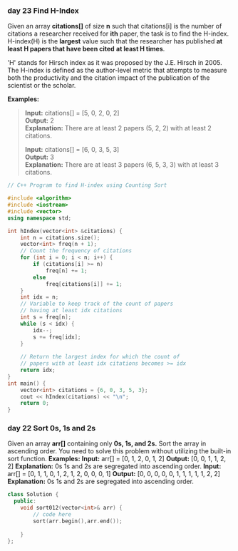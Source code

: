 ### day 23 Find H-Index

Given an array ****citations[]**** of size ****n**** such that citations[i] is the number of citations a researcher received for ****ith**** paper, the task is to find the H-index. H-index(H) is the ****largest**** value such that the researcher has published ****at least H papers that have been cited**** ****at least H times****.

'H' stands for Hirsch index as it was proposed by the J.E. Hirsch in 2005. The H-index is defined as the author-level metric that attempts to measure both the productivity and the citation impact of the publication of the scientist or the scholar.

****Examples:****

> ****Input:**** citations[] = [5, 0, 2, 0, 2]  
> ****Output:**** 2  
> ****Explanation:**** There are at least 2 papers (5, 2, 2) with at least 2 citations.
> 
> ****Input:**** citations[] = [6, 0, 3, 5, 3]  
> ****Output:**** 3  
> ****Explanation:**** There are at least 3 papers (6, 5, 3, 3) with at least 3 citations.

```cpp
// C++ Program to find H-index using Counting Sort

#include <algorithm>
#include <iostream>
#include <vector>
using namespace std;

int hIndex(vector<int> &citations) {
    int n = citations.size();
    vector<int> freq(n + 1);
    // Count the frequency of citations
    for (int i = 0; i < n; i++) {
        if (citations[i] >= n)
            freq[n] += 1;
        else
            freq[citations[i]] += 1;
    }
    int idx = n;
    // Variable to keep track of the count of papers
    // having at least idx citations
    int s = freq[n]; 
    while (s < idx) {
        idx--;
        s += freq[idx];
    }
  
    // Return the largest index for which the count of 
    // papers with at least idx citations becomes >= idx
    return idx;
}
int main() {
    vector<int> citations = {6, 0, 3, 5, 3};
    cout << hIndex(citations) << "\n";
    return 0;
}
```
### day 22 Sort 0s, 1s and 2s

Given an array **arr[]** containing only **0s, 1s, and 2s.** Sort the array in ascending order.
You need to solve this problem without utilizing the built-in sort function.
**Examples:**
**Input:** arr[] = [0, 1, 2, 0, 1, 2]
**Output:** [0, 0, 1, 1, 2, 2]
**Explanation:** 0s 1s and 2s are segregated into ascending order.
**Input:** arr[] = [0, 1, 1, 0, 1, 2, 1, 2, 0, 0, 0, 1]
**Output:** [0, 0, 0, 0, 0, 1, 1, 1, 1, 1, 2, 2]
**Explanation:** 0s 1s and 2s are segregated into ascending order.

```cpp
class Solution {
  public:
    void sort012(vector<int>& arr) {
        // code here
        sort(arr.begin(),arr.end());
        
    }
};
```
